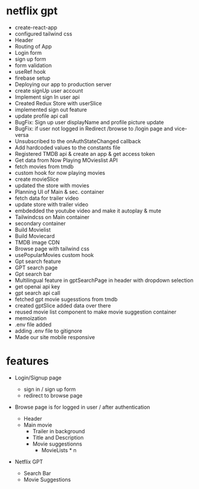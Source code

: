 # netflix gpt

- create-react-app
- configured tailwind css
- Header
- Routing of App
- Login form
- sign up form
- form validation
- useRef hook
- firebase setup
- Deploying our app to production server
- create signUp user account
- Implement sign In user api
- Created Redux Store with userSlice
- implemented sign out feature
- update profile api call
- BugFix: Sign up user displayName and profile picture update
- BugFix: if user not logged in Redirect /browse to /login page and vice-versa 
- Unsubscribed to the onAuthStateChanged callback
- Add hardcoded values to the constants file
- Registered TMDB api & create an app & get access token
- Get data from Now Playing MOvieslist API 
- fetch movies from tmdb
- custom hook for now playing movies
- create movieSlice 
- updated the store with movies 
- Planning UI of Main & sec. container
- fetch data for trailer video
- update store with trailer video
- embdedded the youtube video and make it autoplay & mute
- Tailwindcss on Main container
- secondary container
- Build Movielist
- Build Moviecard
- TMDB image CDN
- Browse page with tailwind css
- usePopularMovies custom hook
- Gpt search feature
- GPT search page
- Gpt search bar
- Multilingual feature in gptSearchPage in header with dropdown selection
- get openai api key
- gpt search api call
- fetched gpt movie sugesstions from tmdb
- created gptSlice added data over there
- reused movie list component to make movie suggestion container
- memoization
- .env file added
- adding .env file to gitignore
- Made our site mobile responsive

# features
- Login/Signup page
  - sign in / sign up form
  - redirect to browse page

- Browse page is for logged in user / after authentication
  - Header
  - Main movie
     - Trailer in background
     - Title and Description
     - Movie suggestionns
        - MovieLists * n

- Netflix GPT
   - Search Bar
   - Movie Suggestions